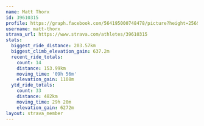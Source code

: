 ```yaml
---
name: Matt Thorx
id: 39610315
profile: https://graph.facebook.com/564195000748478/picture?height=256&width=256
username: matt-thorx
strava_url: https://www.strava.com/athletes/39610315
stats:
  biggest_ride_distance: 203.57km
  biggest_climb_elevation_gain: 637.2m
  recent_ride_totals:
    count: 14
    distance: 153.99km
    moving_time: '09h 56m'
    elevation_gain: 1108m
  ytd_ride_totals:
    count: 33
    distance: 482km
    moving_time: 29h 20m
    elevation_gain: 6272m
layout: strava_member
--- 
```

